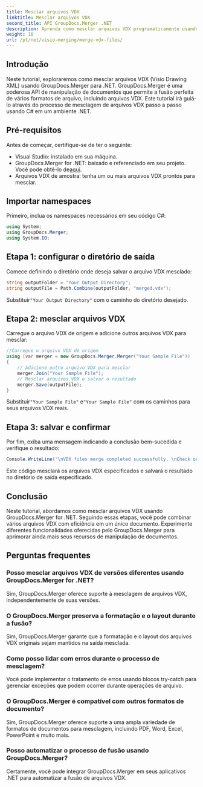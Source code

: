 ```yaml
---
title: Mesclar arquivos VDX
linktitle: Mesclar arquivos VDX
second_title: API GroupDocs.Merger .NET
description: Aprenda como mesclar arquivos VDX programaticamente usando GroupDocs.Merger for .NET. Este tutorial fornece um guia passo a passo.
weight: 10
url: /pt/net/visio-merging/merge-vdx-files/
---
```

## Introdução
Neste tutorial, exploraremos como mesclar arquivos VDX (Visio Drawing XML) usando GroupDocs.Merger para .NET. GroupDocs.Merger é uma poderosa API de manipulação de documentos que permite a fusão perfeita de vários formatos de arquivo, incluindo arquivos VDX. Este tutorial irá guiá-lo através do processo de mesclagem de arquivos VDX passo a passo usando C# em um ambiente .NET.
## Pré-requisitos
Antes de começar, certifique-se de ter o seguinte:
- Visual Studio: instalado em sua máquina.
-  GroupDocs.Merger for .NET: baixado e referenciado em seu projeto. Você pode obtê-lo de[aqui](https://releases.groupdocs.com/merger/net/).
- Arquivos VDX de amostra: tenha um ou mais arquivos VDX prontos para mesclar.

## Importar namespaces
Primeiro, inclua os namespaces necessários em seu código C#:
```csharp
using System; 
using GroupDocs.Merger;
using System.IO;
```
## Etapa 1: configurar o diretório de saída
Comece definindo o diretório onde deseja salvar o arquivo VDX mesclado:
```csharp
string outputFolder = "Your Output Directory";
string outputFile = Path.Combine(outputFolder, "merged.vdx");
```
 Substituir`"Your Output Directory"` com o caminho do diretório desejado.
## Etapa 2: mesclar arquivos VDX
Carregue o arquivo VDX de origem e adicione outros arquivos VDX para mesclar:
```csharp
//Carregue o arquivo VDX de origem
using (var merger = new GroupDocs.Merger.Merger("Your Sample File"))
{
    // Adicione outro arquivo VDX para mesclar
    merger.Join("Your Sample File");
    // Mesclar arquivos VDX e salvar o resultado
    merger.Save(outputFile);
}
```
 Substituir`"Your Sample File"` e`"Your Sample File"` com os caminhos para seus arquivos VDX reais.
## Etapa 3: salvar e confirmar
Por fim, exiba uma mensagem indicando a conclusão bem-sucedida e verifique o resultado:
```csharp
Console.WriteLine("\nVDX files merge completed successfully. \nCheck output in {0}", outputFolder);
```
Este código mesclará os arquivos VDX especificados e salvará o resultado no diretório de saída especificado.

## Conclusão
Neste tutorial, abordamos como mesclar arquivos VDX usando GroupDocs.Merger for .NET. Seguindo essas etapas, você pode combinar vários arquivos VDX com eficiência em um único documento. Experimente diferentes funcionalidades oferecidas pelo GroupDocs.Merger para aprimorar ainda mais seus recursos de manipulação de documentos.

## Perguntas frequentes
### Posso mesclar arquivos VDX de versões diferentes usando GroupDocs.Merger for .NET?
Sim, GroupDocs.Merger oferece suporte à mesclagem de arquivos VDX, independentemente de suas versões.
### O GroupDocs.Merger preserva a formatação e o layout durante a fusão?
Sim, GroupDocs.Merger garante que a formatação e o layout dos arquivos VDX originais sejam mantidos na saída mesclada.
### Como posso lidar com erros durante o processo de mesclagem?
Você pode implementar o tratamento de erros usando blocos try-catch para gerenciar exceções que podem ocorrer durante operações de arquivo.
### O GroupDocs.Merger é compatível com outros formatos de documento?
Sim, GroupDocs.Merger oferece suporte a uma ampla variedade de formatos de documentos para mesclagem, incluindo PDF, Word, Excel, PowerPoint e muito mais.
### Posso automatizar o processo de fusão usando GroupDocs.Merger?
Certamente, você pode integrar GroupDocs.Merger em seus aplicativos .NET para automatizar a fusão de arquivos VDX.